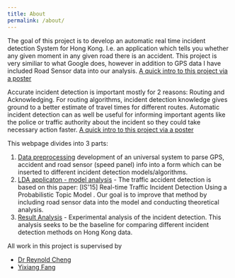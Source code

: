 ```yaml
---
title: About
permalink: /about/
---
```




The goal of this project is to develop an automatic real time incident detection System for Hong Kong. I.e. an application which tells you whether any given moment in any given road there is an accident. This project is very similiar to what Google does, however in addition to GPS data I have included Road Sensor data into our analysis. [A quick intro to this project via a poster]({{site.baseurl}}/assets/files/poster.pdf)

Accurate incident detection is important mostly for 2 reasons: Routing and Acknowledging. For routing algorithms, incident detection knowledge gives ground to a better estimate of travel times for different routes. Automatic incident detection can as well be useful for informing important agents like the police or traffic authority about the incident so they could take necessary action faster. [A quick intro to this project via a poster]({{site.baseurl}}/assets/files/poster.pdf)

This webpage divides into 3 parts:

1. [Data preprocessing]({{site.baseurl}}/preprocessing) development of an universal system to parse GPS, accident and road sensor (speed panel) info into a form which can be inserted to different incident detection models/algorithms.
2. [LDA applicaton - model analysis]({{site.baseurl}}/lda) - The traffic accident detection is based on this paper:   [IS'15] Real-time Traffic Incident Detection Using a Probabilistic Topic Model . Our goal is to improve that method by including road sensor data into the model and conducting theoretical analysis.   
3. [Result Analysis]({{site.baseurl}}/lda) - Experimental analysis of the incident detection. This analysis seeks to be the baseline for comparing different incident detection methods on Hong Kong data.


All work in this project is supervised by

+ [Dr Reynold Cheng](https://scholar.google.com/citations?user=7R7MSb4AAAAJ)
+ [Yixiang Fang](https://scholar.google.com/citations?user=tArifqQAAAAJ&hl=en)


[jekyll-organization]: https://github.com/jekyll
